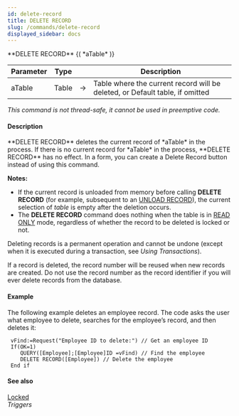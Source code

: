 ```yaml
---
id: delete-record
title: DELETE RECORD
slug: /commands/delete-record
displayed_sidebar: docs
---
```


<!--REF #_command_.DELETE RECORD.Syntax-->**DELETE RECORD** {( *aTable* )}<!-- END REF-->
<!--REF #_command_.DELETE RECORD.Params-->
| Parameter | Type |  | Description |
| --- | --- | --- | --- |
| aTable | Table | &#8594;  | Table where the current record will be deleted, or Default table, if omitted |

<!-- END REF-->

*This command is not thread-safe, it cannot be used in preemptive code.*


#### Description 

<!--REF #_command_.DELETE RECORD.Summary-->**DELETE RECORD** deletes the current record of *aTable* in the process.<!-- END REF--> If there is no current record for *aTable* in the process, **DELETE RECORD** has no effect. In a form, you can create a Delete Record button instead of using this command.

**Notes:**

* If the current record is unloaded from memory before calling **DELETE RECORD** (for example, subsequent to an [UNLOAD RECORD](unload-record.md)), the current selection of *table* is empty after the deletion occurs.
* The **DELETE RECORD** command does nothing when the table is in [READ ONLY](read-only.md) mode, regardless of whether the record to be deleted is locked or not.

Deleting records is a permanent operation and cannot be undone (except when it is executed during a transaction, see *Using Transactions*).

If a record is deleted, the record number will be reused when new records are created. Do not use the record number as the record identifier if you will ever delete records from the database.

#### Example 

The following example deletes an employee record. The code asks the user what employee to delete, searches for the employee’s record, and then deletes it:

```4d
 vFind:=Request("Employee ID to delete:") // Get an employee ID
 If(OK=1)
    QUERY([Employee];[Employee]ID =vFind) // Find the employee
    DELETE RECORD([Employee]) // Delete the employee
 End if
```

#### See also 

[Locked](locked.md)  
*Triggers*  